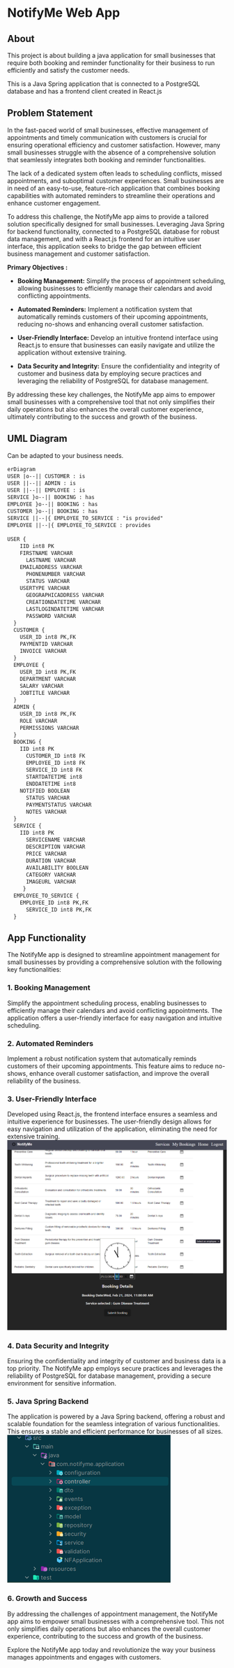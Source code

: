 # NotifyMe Web App
## About
This project is about building a java application for small businesses that require both booking and reminder functionality for their business to run efficiently and satisfy the customer needs.

This is a Java Spring application that is connected to a PostgreSQL database and has a frontend client created in React.js

## Problem Statement
In the fast-paced world of small businesses, effective management of appointments and timely communication with customers is crucial for ensuring operational efficiency and customer satisfaction. However, many small businesses struggle with the absence of a comprehensive solution that seamlessly integrates both booking and reminder functionalities.

The lack of a dedicated system often leads to scheduling conflicts, missed appointments, and suboptimal customer experiences. Small businesses are in need of an easy-to-use, feature-rich application that combines booking capabilities with automated reminders to streamline their operations and enhance customer engagement.

To address this challenge, the NotifyMe app aims to provide a tailored solution specifically designed for small businesses. Leveraging Java Spring for backend functionality, connected to a PostgreSQL database for robust data management, and with a React.js frontend for an intuitive user interface, this application seeks to bridge the gap between efficient business management and customer satisfaction.

**Primary Objectives :**
- **Booking Management:** Simplify the process of appointment scheduling, allowing businesses to efficiently manage their calendars and avoid conflicting appointments.

- **Automated Reminders:** Implement a notification system that automatically reminds customers of their upcoming appointments, reducing no-shows and enhancing overall customer satisfaction.

- **User-Friendly Interface:** Develop an intuitive frontend interface using React.js to ensure that businesses can easily navigate and utilize the application without extensive training.

- **Data Security and Integrity:** Ensure the confidentiality and integrity of customer and business data by employing secure practices and leveraging the reliability of PostgreSQL for database management.

By addressing these key challenges, the NotifyMe app aims to empower small businesses with a comprehensive tool that not only simplifies their daily operations but also enhances the overall customer experience, ultimately contributing to the success and growth of the business.

## UML Diagram
Can be adapted to your business needs.
```mermaid
erDiagram
USER |o--|| CUSTOMER : is
USER ||--|| ADMIN : is
USER ||--|| EMPLOYEE : is
SERVICE }o--|| BOOKING : has
EMPLOYEE }o--|| BOOKING : has
CUSTOMER }o--|| BOOKING : has
SERVICE ||--|{ EMPLOYEE_TO_SERVICE : "is provided"
EMPLOYEE ||--|{ EMPLOYEE_TO_SERVICE : provides

USER {
    IID int8 PK
    FIRSTNAME VARCHAR 
	  LASTNAME VARCHAR
    EMAILADDRESS VARCHAR
	  PHONENUMBER VARCHAR
	  STATUS VARCHAR
    USERTYPE VARCHAR
	  GEOGRAPHICADDRESS VARCHAR
	  CREATIONDATETIME VARCHAR
	  LASTLOGINDATETIME VARCHAR
	  PASSWORD VARCHAR
  }
  CUSTOMER {
    USER_ID int8 PK,FK
    PAYMENTID VARCHAR
    INVOICE VARCHAR 
  }
  EMPLOYEE {
    USER_ID int8 PK,FK
    DEPARTMENT VARCHAR
    SALARY VARCHAR
    JOBTITLE VARCHAR
  }
  ADMIN {
    USER_ID int8 PK,FK
    ROLE VARCHAR
    PERMISSIONS VARCHAR
  }
  BOOKING {
    IID int8 PK
	  CUSTOMER_ID int8 FK
	  EMPLOYEE_ID int8 FK
	  SERVICE_ID int8 FK
	  STARTDATETIME int8 
	  ENDDATETIME int8
    NOTIFIED BOOLEAN
	  STATUS VARCHAR
	  PAYMENTSTATUS VARCHAR 
	  NOTES VARCHAR
  }
  SERVICE {
    IID int8 PK
	  SERVICENAME VARCHAR
	  DESCRIPTION VARCHAR
	  PRICE VARCHAR 
	  DURATION VARCHAR 
	  AVAILABILITY BOOLEAN
	  CATEGORY VARCHAR 
	  IMAGEURL VARCHAR 
	 }
  EMPLOYEE_TO_SERVICE {
    EMPLOYEE_ID int8 PK,FK
	  SERVICE_ID int8 PK,FK
  }

 ```

## App Functionality

The NotifyMe app is designed to streamline appointment management for small businesses by providing a comprehensive solution with the following key functionalities:

### 1. Booking Management

Simplify the appointment scheduling process, enabling businesses to efficiently manage their calendars and avoid conflicting appointments. The application offers a user-friendly interface for easy navigation and intuitive scheduling.

### 2. Automated Reminders

Implement a robust notification system that automatically reminds customers of their upcoming appointments. This feature aims to reduce no-shows, enhance overall customer satisfaction, and improve the overall reliability of the business.

### 3. User-Friendly Interface

Developed using React.js, the frontend interface ensures a seamless and intuitive experience for businesses. The user-friendly design allows for easy navigation and utilization of the application, eliminating the need for extensive training.
![UI](image-1.png)

### 4. Data Security and Integrity

Ensuring the confidentiality and integrity of customer and business data is a top priority. The NotifyMe app employs secure practices and leverages the reliability of PostgreSQL for database management, providing a secure environment for sensitive information.

### 5. Java Spring Backend

The application is powered by a Java Spring backend, offering a robust and scalable foundation for the seamless integration of various functionalities. This ensures a stable and efficient performance for businesses of all sizes.
![backend](image-2.png)

### 6. Growth and Success

By addressing the challenges of appointment management, the NotifyMe app aims to empower small businesses with a comprehensive tool. This not only simplifies daily operations but also enhances the overall customer experience, contributing to the success and growth of the business.

Explore the NotifyMe app today and revolutionize the way your business manages appointments and engages with customers.
